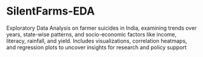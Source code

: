 # SilentFarms-EDA
Exploratory Data Analysis on farmer suicides in India, examining trends over years, state-wise patterns, and socio-economic factors like income, literacy, rainfall, and yield. Includes visualizations, correlation heatmaps, and regression plots to uncover insights for research and policy support
